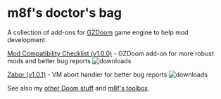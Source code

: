 # m8f's doctor's bag

A collection of add-ons for [GZDoom](https://zdoom.org/index) game engine to help mod development.

[Mod Compatibility Checklist (v1.0.0)](https://forum.zdoom.org/viewtopic.php?f=43&t=71762) - GZDoom add-on for more robust mods and better bug reports <img src="https://img.shields.io/github/downloads/mmaulwurff/mod-compatibility-checklist/total?color=white&label=%20&style=plastic" title="downloads">

[Zabor (v1.0.1)](https://forum.zdoom.org/viewtopic.php?f=43&t=71569) - VM abort handler for better bug reports <img src="https://img.shields.io/github/downloads/mmaulwurff/zabor/total?color=white&label=%20&style=plastic" title="downloads">


See also my [other Doom stuff](https://mmaulwurff.github.io/pages/stuff) and [m8f's toolbox](https://mmaulwurff.github.io/pages/toolbox).

